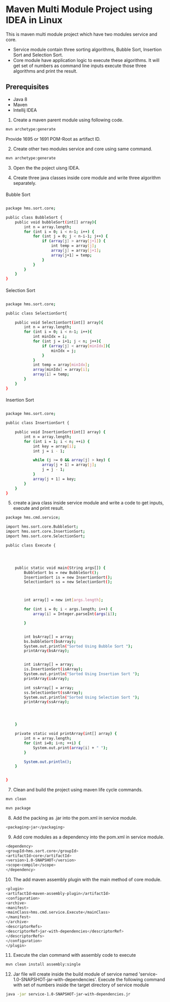 
# Maven Multi Module Project using IDEA in Linux

This is maven multi module project which have two modules service and core.

* Service module contain three sorting algorithms, Bubble Sort, Insertion Sort and Selection Sort.
* Core module have application logic to execute these algorithms. It will get set of numbers as command line inputs execute those three algorithms and print the result.

 

## Prerequisites

* Java 8
* Maven
* Intellij IDEA

1. Create a maven parent module using following code.

```bash
mvn archetype:generate
```
 Provide 1695 or 1691 POM-Root as artifact ID.


2. Create other two modules service and core using same command. 


```bash
mvn archetype:generate
```
3. Open the the poject uisng IDEA.
 
4. Create three java classes inside core module and write three algorithm separately.

####
Bubble Sort

```bash

package hms.sort.core;

public class BubbleSort {
    public void bubbleSort(int[] array){
        int n = array.length;
        for (int i = 0; i < n-1; i++) {
            for (int j = 0; j < n-i-1; j++) {
                if (array[j] > array[j+1]) {
                    int temp = array[j];
                    array[j] = array[j+1];
                    array[j+1] = temp;
                }
            }
        }
    }
}
```

####
Selection Sort

```bash

package hms.sort.core;

public class SelectionSort{

    public void SelectionSort(int[] array){
        int n = array.length;
        for (int i = 0; i < n-1; i++){
            int minIdx = i;
            for (int j = i+1; j < n; j++){
                if (array[j] < array[minIdx]){
                    minIdx = j;
                }
            }
            int temp = array[minIdx];
            array[minIdx] = array[i];
            array[i] = temp;
        }
    }
}
```

####
Insertion Sort

```bash

package hms.sort.core;

public class InsertionSort {

    public void InsertionSort(int[] array) {
        int n = array.length;
        for (int i = 1; i < n; ++i) {
            int key = array[i];
            int j = i - 1;

            while (j >= 0 && array[j] > key) {
                array[j + 1] = array[j];
                j = j - 1;
            }
            array[j + 1] = key;
        }
    }
}
```

5. create a java class inside service module and write a code to get inputs, execute and print result.

```bash
package hms.cmd.service;

import hms.sort.core.BubbleSort;
import hms.sort.core.InsertionSort;
import hms.sort.core.SelectionSort;

public class Execute {




    public static void main(String args[]) {
        BubbleSort bs = new BubbleSort();
        InsertionSort is = new InsertionSort();
        SelectionSort ss = new SelectionSort();



        int array[] = new int[args.length];

        for (int i = 0; i < args.length; i++) {
            array[i] = Integer.parseInt(args[i]);

        }


        int bsArray[] = array;
        bs.bubbleSort(bsArray);
        System.out.println("Sorted Using Bubble Sort ");
        printArray(bsArray);


        int isArray[] = array;
        is.InsertionSort(isArray);
        System.out.println("Sorted Using Insertion Sort ");
        printArray(isArray);

        int ssArray[] = array;
        ss.SelectionSort(ssArray);
        System.out.println("Sorted Using Selection Sort ");
        printArray(ssArray);




    }

    private static void printArray(int[] array) {
        int n = array.length;
        for (int i=0; i<n; ++i) {
            System.out.print(array[i] + " ");
        }

        System.out.println();
    }


}
```
7. Clean and build the project using maven life cycle commands.

```bash
mvn clean
```
```bash
mvn package
```
8. Add the packing as .jar into the pom.xml in service module.


```bash
<packaging>jar</packaging>
```
9. Add core modules as a dependency into the pom.xml in service module.

```bash
<dependency>
<groupId>hms.sort.core</groupId>
<artifactId>core</artifactId>
<version>1.0-SNAPSHOT</version>
<scope>compile</scope>
</dependency>
```

10. The add maven assembly plugin with the main method of core module.


```bash
<plugin>
<artifactId>maven-assembly-plugin</artifactId>
<configuration>
<archive>
<manifest>
<mainClass>hms.cmd.service.Execute</mainClass>
</manifest>
</archive>
<descriptorRefs>
<descriptorRef>jar-with-dependencies</descriptorRef>
</descriptorRefs>
</configuration>
</plugin>
```

11. Execute the clan command with assembly code to execute 


```bash
mvn clean install assembly:single

```
12. Jar file will create inside the build module of service named 
'service-1.0-SNAPSHOT-jar-with-dependencies'. Execute the following command with set of numbers inside the target directory of service module

```bash
java -jar service-1.0-SNAPSHOT-jar-with-dependencies.jr
```






